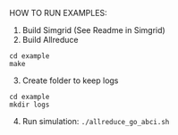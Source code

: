 HOW TO RUN EXAMPLES:
1. Build Simgrid (See Readme in Simgrid)
2. Build Allreduce
```
cd example
make
```
3. Create folder to keep logs
```
cd example
mkdir logs
```
4. Run simulation: `./allreduce_go_abci.sh` 
